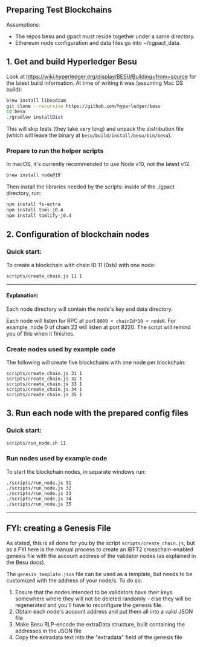 ## Preparing Test Blockchains

Assumptions:
 - The repos besu and gpact must reside together under a same directory.
 - Ethereum node configuration and data files go into ~/cgpact_data.

## 1. Get and build Hyperledger Besu 
Look at https://wiki.hyperledger.org/display/BESU/Building+from+source for the 
latest build information. At time of writing it was (assuming Mac OS build):
```bash
brew install libsodium
git clone --recursive https://github.com/hyperledger/besu
cd besu
./gradlew installDist
```

This will skip tests (they take very long) and unpack the distribution file (which will leave the binary at  `besu/build/install/besu/bin/besu`).

### Prepare to run the helper scripts
In macOS, it's currently recommended to use Node v10, not the latest v12. 
```bash
brew install node@10
``` 

Then install the libraries needed by the scripts: inside of the ./gpact directory, run:
```bash
npm install fs-extra
npm install toml-j0.4 
npm install tomlify-j0.4 
```

## 2. Configuration of blockchain nodes

### Quick start: 
To create a blockchain with chain ID 11 (0xb) with one node:
```bash
scripts/create_chain.js 11 1 
```
 ----------------
#### Explanation:
 
Each node directory will contain the node's key and data directory.

Each node will listen for RPC at port `8000 + chainId*10 + nodeN`. For example, node 0 of chain 22 will listen at port 8220. The script will remind you of this when it finishes.

### Create nodes used by example code
The following will create five blockchains with one node per blockchain:
```$xslt
scripts/create_chain.js 31 1
scripts/create_chain.js 32 1
scripts/create_chain.js 33 1
scripts/create_chain.js 34 1
scripts/create_chain.js 35 1
```


## 3. Run each node with the prepared config files

### Quick start: 
```bash
scripts/run_node.sh 11
```

### Run nodes used by example code
To start the blockchain nodes, in separate windows run:
```$xslt
./scripts/run_node.js 31
./scripts/run_node.js 32
./scripts/run_node.js 33
./scripts/run_node.js 34
./scripts/run_node.js 35
```


--------------------

## FYI: creating a Genesis File

As stated, this is all done for you by the script `scripts/create_chain.js`, but as a FYI here is the manual process to create an IBFT2 crosschain-enabled genesis file with the account address of the validator nodes (as explained in the Besu docs).

The `genesis_template.json` file can be used as a template, but needs to be customized with the address of your node/s. To do so:
1. Ensure that the nodes intended to be validators have their keys somewhere where they will not be deleted randomly - else they will be regenerated and you'll have to reconfigure the genesis file. 
2. Obtain each node's account address and put them all into a valid JSON file
3. Make Besu RLP-encode the extraData structure, built containing the addresses in the JSON file
3. Copy the extradata text into the "extradata" field of the genesis file



